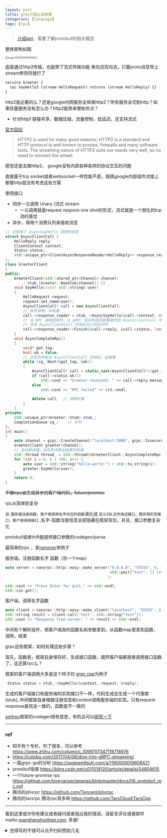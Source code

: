 ```yaml
---
layout: post
title: grpc介绍以及原理
categories: [language]
tags: [rpc]
---
```




> [介绍ppt](https://platformlab.stanford.edu/Seminar%20Talks/gRPC.pdf)，需要了解protobuf的相关概念



整体架构如图

<img src="https://wanghenshui.github.io/assets/image-20201204104843820.png" alt="image-20201204104843820" style="zoom:50%;" />



底层通过http2传输，也就带了流式传输功能 单向流双向流，只要proto消息带上 stream修饰符就行了

```protobuf
service Greeter {
  rpc SayHello3 (stream HelloRequest) returns (stream HelloReply) {}
}
```

http2是必要的么？还是google内网服务全体推http2？所有服务全切到http？如果存量服务没有怎么办？http2能带来哪些优点？

- 针对http1 链接共享，数据压缩，流量控制，低延迟，还支持流式

[官方回应](https://github.com/grpc/grpc/issues/6292) 

> HTTP2 is used for many good reasons: HTTP2 is a standard and HTTP  protocol is well known to proxies, firewalls and many software tools.  The streaming nature of HTTP2 suits our needs very well, so no need to  reinvent the wheel.



感觉还是主推http2， google没有内部各种各样的协议交互的问题

直接基于tcp socket或者websocket一样性能不差，我猜google内部组件对接上都推http就没有考虑这些方案



使用接口

- 同步一元调用 Unary 	/流式 stream
  - 一元调用就是request respons one shot的形式，流式就是一个弱化的tcp流的感觉
- 异步，得用个消费队列来接收消息

```c++
// 记录每个 AsyncSayHello 调用的信息
struct AsyncClientCall {
    HelloReply reply;
    ClientContext context;
    Status status;
    std::unique_ptr<ClientAsyncResponseReader<HelloReply>> response_reader;
};
class GreeterClient 
{
public:
    GreeterClient(std::shared_ptr<Channel> channel)
        : stub_(Greeter::NewStub(channel)) {}
    void SayHello(const std::string& user) 
    {
        HelloRequest request;
        request.set_name(user);
        AsyncClientCall* call = new AsyncClientCall;
        // 异步调用，非阻塞
        call->response_reader = stub_->AsyncSayHello(&call->context, request, &cq_);
        // 当 RPC 调用结束时，让 gRPC 自动将返回结果填充到 AsyncClientCall 中
        // 并将 AsyncClientCall 的地址加入到队列中
        call->response_reader->Finish(&call->reply, &call->status, (void*)call);
    }
    void AsyncCompleteRpc() 
    {
        void* got_tag;
        bool ok = false;
        // 从队列中取出 AsyncClientCall 的地址，会阻塞
        while (cq_.Next(&got_tag, &ok)) 
        {
            AsyncClientCall* call = static_cast<AsyncClientCall*>(got_tag);
            if (call->status.ok())
                std::cout << "Greeter received: " << call->reply.message() << std::endl;
            else
                std::cout << "RPC failed" << std::endl;
			
            delete call;  // 销毁对象 
        }
    }
private:
    std::unique_ptr<Greeter::Stub> stub_;
    CompletionQueue cq_;    // 队列
};
int main()
{
    auto channel = grpc::CreateChannel("localhost:5000", grpc::InsecureChannelCredentials());
    GreeterClient greeter(channel);
    // 启动新线程，从队列中取出结果并处理
    std::thread thread_ = std::thread(&GreeterClient::AsyncCompleteRpc, &greeter);
    for (int i = 0; i < 100; i++) {
        auto user = std::string("hello-world-") + std::to_string(i);
        greeter.SayHello(user);
    }
    return 0;
}
```



~~不像trpc会生成异步的客户端代码，future/promise~~



rpc从简单到复杂

从 `服务端注册函数，客户端调用名字对应的函数`演化成 `定义IDL文件描述接口，服务端实现接口，客户端调用接口` ,名字-函数注册信息全部隐藏在框架背后，并且，接口参数复杂化 

protobuf或者thift能提供接口参数的codegen/parse 



最简单的rpc ，拿[nanorpc](https://github.com/tdv/nanorpc)举例子

服务端，注册函数名字 函数（存一个map）

```c++
auto server = nanorpc::http::easy::make_server("0.0.0.0", "55555", 8, "/api/",
                                               std::pair{"test", [] (std::string const &s) { return "Tested: " + s; } }
                                              );

std::cout << "Press Enter for quit." << std::endl;
std::cin.get();
```

客户端，调用名字函数

```c++
auto client = nanorpc::http::easy::make_client("localhost", "55555", 8, "/api/");
std::string result = client.call("test", std::string{"test"});
std::cout << "Response from server: " << result << std::endl;
```

中间有个解析组件，把客户端发的函数名和参数拿到，从函数map里拿到函数，调用，结束



grpc这些框架，如何处理这些步骤？

首先，函数表，框架自身保存好，生成接口函数，既然客户端都直接调用接口函数了，这还算rpc么？

框架的客户端调用大多是这个样子的 [grpc cpp](https://zhuanlan.zhihu.com/p/53367817)为例子

```cpp
 Status status = stub_->SayHello(&context, request, &reply);
```

生成的客户端接口和服务端的实现接口不一样，代码生成会生成一个代理类(stub), 中间框架自身根据注册信息和context调用服务端的实现，只有request response是完全一致的，函数是不一致的



[smfrpc](https://github.com/smfrpc/smf )框架的codegen很有意思，有机会可以[研究一下](https://smfrpc.github.io/smf/)

---

### ref

- 知乎有个专栏，列了很多，可以参考 https://www.zhihu.com/column/c_1099707347118718976
- https://colobu.com/2017/04/06/dive-into-gRPC-streaming/
- 一篇grpc-go的分析 https://segmentfault.com/a/1190000019608421
- protobuf指南 https://blog.csdn.net/u011518120/article/details/54604615
- 一个future-promise rpc https://github.com/loveyacper/ananas/blob/master/docs/06_protobuf_rpc.md
- 腾讯的phxrpc https://github.com/Tencent/phxrpc
- 腾讯的tarsrpc 腾讯rpc真多啊 https://github.com/TarsCloud/TarsCpp

---

看到这里或许你有建议或者疑问或者指出我的错误，请留言评论或者邮件mailto:wanghenshui@qq.com, 多谢! 
<details>
<summary>觉得写的不错可以点开扫码赞助几毛</summary>
<img src="https://wanghenshui.github.io/assets/wepay.png" alt="微信转账">
</details>
